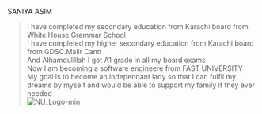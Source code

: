 SANIYA ASIM
> I have completed my secondary education from Karachi board from White House Grammar School \
> I have completed my higher secondary education from Karachi board from GDSC.Malir Cantt \
> And Alhamdulillah I got A1 grade in all my board exams \
> Now I am becoming a software engineere from FAST UNIVERSITY \
> My goal is to become an independant lady so that I can fulfil my dreams by myself and would be able to support my family if they ever needed\
![NU_Logo-min](https://github.com/user-attachments/assets/1046e512-7d15-49fe-99a3-a4ae4a525d8a)
